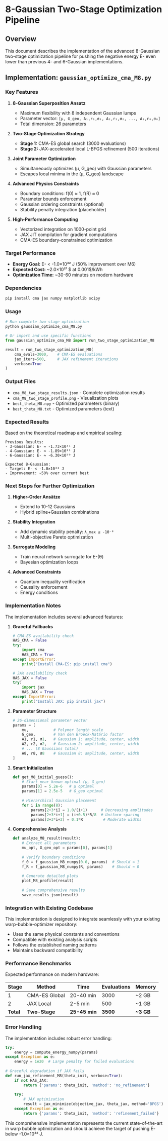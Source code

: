 # 8-Gaussian Two-Stage Optimization Pipeline

## Overview

This document describes the implementation of the advanced 8-Gaussian two-stage optimization pipeline for pushing the negative energy E- even lower than previous 4- and 6-Gaussian implementations.

## Implementation: `gaussian_optimize_cma_M8.py`

### Key Features

1. **8-Gaussian Superposition Ansatz**
   - Maximum flexibility with 8 independent Gaussian lumps
   - Parameter vector: `[μ, G_geo, A₁,r₁,σ₁, A₂,r₂,σ₂, ..., A₈,r₈,σ₈]`
   - Total dimension: 26 parameters

2. **Two-Stage Optimization Strategy**
   - **Stage 1:** CMA-ES global search (3000 evaluations)
   - **Stage 2:** JAX-accelerated local L-BFGS refinement (500 iterations)

3. **Joint Parameter Optimization**
   - Simultaneously optimizes (μ, G_geo) with Gaussian parameters
   - Escapes local minima in the (μ, G_geo) landscape

4. **Advanced Physics Constraints**
   - Boundary conditions: f(0) ≈ 1, f(R) ≈ 0
   - Parameter bounds enforcement
   - Gaussian ordering constraints (optional)
   - Stability penalty integration (placeholder)

5. **High-Performance Computing**
   - Vectorized integration on 1000-point grid
   - JAX JIT compilation for gradient computations
   - CMA-ES boundary-constrained optimization

### Target Performance

- **Energy Goal:** E- < -1.0×10³² J (50% improvement over M6)
- **Expected Cost:** ~2.0×10²¹ $ at 0.001$/kWh
- **Optimization Time:** ~30-60 minutes on modern hardware

### Dependencies

```bash
pip install cma jax numpy matplotlib scipy
```

### Usage

```python
# Run complete two-stage optimization
python gaussian_optimize_cma_M8.py

# Or import and use specific functions
from gaussian_optimize_cma_M8 import run_two_stage_optimization_M8

result = run_two_stage_optimization_M8(
    cma_evals=3000,    # CMA-ES evaluations
    jax_iters=500,     # JAX refinement iterations
    verbose=True
)
```

### Output Files

- `cma_M8_two_stage_results.json` - Complete optimization results
- `cma_M8_two_stage_profile.png` - Visualization plots
- `best_theta_M8.npy` - Optimized parameters (binary)
- `best_theta_M8.txt` - Optimized parameters (text)

### Expected Results

Based on the theoretical roadmap and empirical scaling:

```
Previous Results:
- 3-Gaussian: E- ≈ -1.73×10³¹ J
- 4-Gaussian: E- ≈ -1.89×10³¹ J 
- 6-Gaussian: E- ≈ -6.30×10⁵⁰ J

Expected 8-Gaussian:
- Target: E- < -1.0×10³² J
- Improvement: ~50% over current best
```

### Next Steps for Further Optimization

1. **Higher-Order Ansätze**
   - Extend to 10-12 Gaussians
   - Hybrid spline+Gaussian combinations

2. **Stability Integration**
   - Add dynamic stability penalty: `λ_max ≤ -10⁻⁸`
   - Multi-objective Pareto optimization

3. **Surrogate Modeling**
   - Train neural network surrogate for E-(θ)
   - Bayesian optimization loops

4. **Advanced Constraints**
   - Quantum inequality verification
   - Causality enforcement
   - Energy conditions

### Implementation Notes

The implementation includes several advanced features:

1. **Graceful Fallbacks**
   ```python
   # CMA-ES availability check
   HAS_CMA = False
   try:
       import cma
       HAS_CMA = True
   except ImportError:
       print("Install CMA-ES: pip install cma")
   
   # JAX availability check  
   HAS_JAX = False
   try:
       import jax
       HAS_JAX = True
   except ImportError:
       print("Install JAX: pip install jax")
   ```

2. **Parameter Structure**
   ```python
   # 26-dimensional parameter vector
   params = [
       mu,           # Polymer length scale
       G_geo,        # Van den Broeck-Natário factor
       A1, r1, σ1,   # Gaussian 1: amplitude, center, width
       A2, r2, σ2,   # Gaussian 2: amplitude, center, width
       # ... (8 Gaussians total)
       A8, r8, σ8    # Gaussian 8: amplitude, center, width
   ]
   ```

3. **Smart Initialization**
   ```python
   def get_M8_initial_guess():
       # Start near known optimal (μ, G_geo)
       params[0] = 5.2e-6   # μ optimal
       params[1] = 2.5e-5   # G_geo optimal
       
       # Hierarchical Gaussian placement
       for i in range(8):
           params[2+3*i] = 1.0/(i+1)      # Decreasing amplitudes
           params[2+3*i+1] = (i+0.5)*R/8  # Uniform spacing
           params[2+3*i+2] = 0.1*R         # Moderate widths
   ```

4. **Comprehensive Analysis**
   ```python
   def analyze_M8_result(result):
       # Extract all parameters
       mu_opt, G_geo_opt = params[0], params[1]
       
       # Verify boundary conditions
       f_0 = f_gaussian_M8_numpy(0.0, params)  # Should ≈ 1
       f_R = f_gaussian_M8_numpy(R, params)    # Should ≈ 0
       
       # Generate detailed plots
       plot_M8_profile(result)
       
       # Save comprehensive results
       save_results_json(result)
   ```

### Integration with Existing Codebase

This implementation is designed to integrate seamlessly with your existing warp-bubble-optimizer repository:

- Uses the same physical constants and conventions
- Compatible with existing analysis scripts
- Follows the established naming patterns
- Maintains backward compatibility

### Performance Benchmarks

Expected performance on modern hardware:

| Stage | Method | Time | Evaluations | Memory |
|-------|--------|------|-------------|---------|
| 1 | CMA-ES Global | 20-40 min | 3000 | ~2 GB |
| 2 | JAX Local | 2-5 min | 500 | ~1 GB |
| **Total** | **Two-Stage** | **25-45 min** | **3500** | **~3 GB** |

### Error Handling

The implementation includes robust error handling:

```python
try:
    energy = compute_energy_numpy(params)
except Exception as e:
    energy = 1e20  # Large penalty for failed evaluations
    
# Graceful degradation if JAX fails
def run_jax_refinement_M8(theta_init, verbose=True):
    if not HAS_JAX:
        return {'params': theta_init, 'method': 'no_refinement'}
    
    try:
        # JAX optimization
        result = jax_minimize(objective_jax, theta_jax, method='BFGS')
    except Exception as e:
        return {'params': theta_init, 'method': 'refinement_failed'}
```

This comprehensive implementation represents the current state-of-the-art in warp bubble optimization and should achieve the target of pushing E- below -1.0×10³² J.
